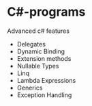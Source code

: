 # C#-programs
Advanced c# features
- Delegates
- Dynamic Binding
- Extension methods
- Nullable Types
- Linq
- Lambda Expressions
- Generics
- Exception Handling
